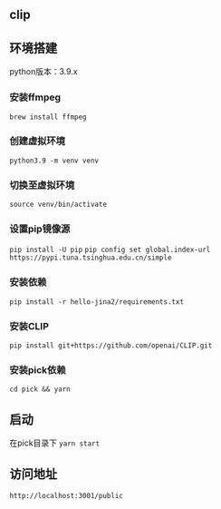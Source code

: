 ## clip

## 环境搭建

python版本：3.9.x

### 安装ffmpeg
`brew install ffmpeg`

### 创建虚拟环境
`python3.9 -m venv venv`

### 切换至虚拟环境
`source venv/bin/activate`

### 设置pip镜像源
`pip install -U pip`
`pip config set global.index-url https://pypi.tuna.tsinghua.edu.cn/simple`

### 安装依赖
`pip install -r hello-jina2/requirements.txt`

### 安装CLIP
`pip install git+https://github.com/openai/CLIP.git`

### 安装pick依赖
`cd pick && yarn`

## 启动
在pick目录下
`yarn start`

## 访问地址
`http://localhost:3001/public`